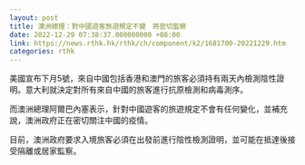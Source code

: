 ```yaml
---
layout: post
title: 澳洲總理：對中國遊客旅遊規定不變　將密切監察
date: 2022-12-29 07:38:37.000000000 +08:00
link: https://news.rthk.hk/rthk/ch/component/k2/1681700-20221229.htm
categories: rthk
---
```


美國宣布下月5號，來自中國包括香港和澳門的旅客必須持有兩天內檢測陰性證明。意大利就決定對所有來自中國的旅客進行抗原檢測和病毒測序。

而澳洲總理阿爾巴內塞表示，針對中國遊客的旅遊規定不會有任何變化，並補充說，澳洲政府正在密切關注中國的疫情。

目前，澳洲政府要求入境旅客必須在出發前進行陰性檢測證明，並可能在抵達後接受隔離或居家監察。
